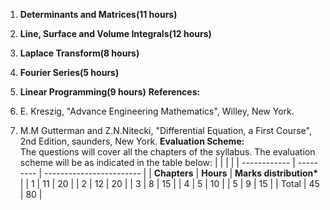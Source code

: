 1. **Determinants and Matrices(11 hours)**
2. **Line, Surface and Volume Integrals(12 hours)**
3. **Laplace Transform(8 hours)**
4. **Fourier Series(5 hours)**
5. **Linear Programming(9 hours)**
**References:**

1. E. Kreszig, "Advance Engineering Mathematics", Willey, New York.
2. M.M Gutterman and Z.N.Nitecki, "Differential Equation, a First Course", 2nd Edition, saunders, New York.
**Evaluation Scheme:**  
The questions will cover all the chapters of the syllabus. The evaluation scheme will be as indicated in the table below:
|              |           |                          |
| ------------ | --------- | ------------------------ |
| **Chapters** | **Hours** | **Marks distribution\*** |
| 1            | 11        | 20                       |
| 2            | 12        | 20                       |
| 3            | 8         | 15                       |
| 4            | 5         | 10                       |
| 5            | 9         | 15                       |
| Total        | 45        | 80                       |

